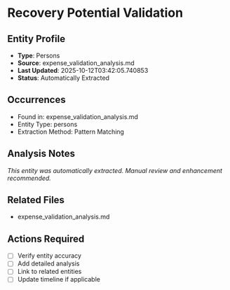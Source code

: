 # Recovery Potential Validation

## Entity Profile
- **Type**: Persons
- **Source**: expense_validation_analysis.md
- **Last Updated**: 2025-10-12T03:42:05.740853
- **Status**: Automatically Extracted

## Occurrences
- Found in: expense_validation_analysis.md
- Entity Type: persons
- Extraction Method: Pattern Matching

## Analysis Notes
*This entity was automatically extracted. Manual review and enhancement recommended.*

## Related Files
- expense_validation_analysis.md

## Actions Required
- [ ] Verify entity accuracy
- [ ] Add detailed analysis
- [ ] Link to related entities
- [ ] Update timeline if applicable
